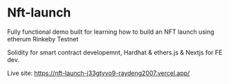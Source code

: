 # Nft-launch
Fully functional demo built for learning how to build an NFT launch using etherum Rinkeby Testnet

Solidity for smart contract developemnt,
Hardhat & ethers.js & Nextjs for FE dev.

Live site: https://nft-launch-j33gtyvo9-raydeng2007.vercel.app/

